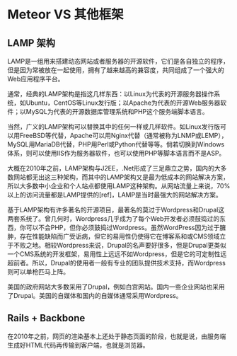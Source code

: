 # Meteor VS 其他框架

## LAMP 架构
LAMP是一组用来搭建动态网站或者服务器的开源软件，它们是各自独立的程序，但是因为常被放在一起使用，拥有了越来越高的兼容度，共同组成了一个强大的Web应用程序平台。

通常，经典的LAMP架构是指这几样东西：以Linux为代表的开源服务器操作系统，如Ubuntu，CentOS等Linux发行版；以Apache为代表的开源Web服务器软件；以MySQL为代表的开源数据库管理系统和PHP这个服务端脚本语言。

当然，广义的LAMP架构可以替换其中的任何一样或几样软件。如Linux发行版可以用FreeBSD等代替，Apache可以用Nginx代替（通常被称为LNMP或LEMP），MySQL用MariaDB代替，PHP用Perl或Python代替等等。倘若切换到Windows体系，则可以使用IIS作为服务器软件，也可以使用PHP等脚本语言而不是ASP。

大概在2010年之前，LAMP架构与J2EE，.Net形成了三足鼎立之势，国内的大多数网站都无出这三种架构，而其中的LAMP架构又是最为低成本的网站解决方案，所以大多数中小企业和个人站点都使用LAMP这种架构。从网站流量上来说，70%以上的访问流量都是LAMP提供的[ref]，LAMP是当时最强大的网站解决方案。

基于LAMP架构有许多著名的开源项目，最著名的莫过于Wordpress和Drupal这两套系统了。曾几何时，Wordpress几乎成为了每个Web开发者必须鼓捣过的东西，你可以不会PHP，但你必须鼓捣过Wordpress。虽然WordPress因为过于臃肿，存在性能缺陷而广受诟病，但它的易用性仍使得它在博客系和或CMS领域立于不败之地。相较Wordpress来说，Drupal的名声要好很多，但是Drupal更类似一个CMS系统的开发框架，易用性上远远不如Wordpress，但是它的可定制性远超前者。所以，Drupal的使用者一般有专业的团队提供技术支持，而Wordpress则可以单枪匹马上阵。

美国的政府网站大多数采用了Drupal，例如白宫网站。国内一些企业网站也采用了Drupal。美国的自媒体和国内的自媒体通常采用Wordpress。

## Rails + Backbone
在2010年之前，网页的渲染基本上还处于静态页面的阶段，也就是说，由服务端生成好HTML代码再传输到客户端，也就是浏览器。